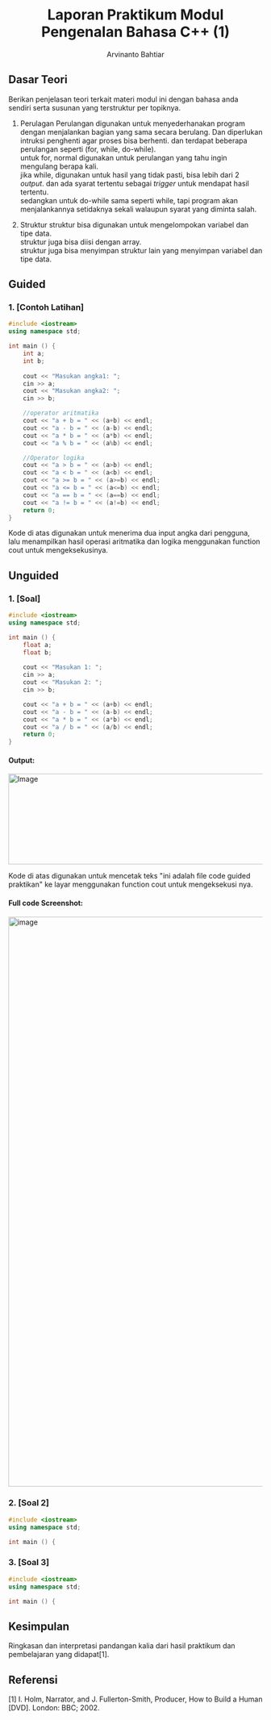 # <h1 align="center">Laporan Praktikum Modul Pengenalan Bahasa C++ (1)</h1>
<p align="center">Arvinanto Bahtiar</p>

## Dasar Teori

Berikan penjelasan teori terkait materi modul ini dengan bahasa anda sendiri serta susunan yang terstruktur per topiknya.

1. Perulagan
Perulangan digunakan untuk menyederhanakan program dengan menjalankan bagian yang sama secara berulang. Dan diperlukan intruksi penghenti agar proses bisa berhenti.
dan terdapat beberapa perulangan seperti (for, while, do-while).<br>
untuk for, normal digunakan untuk perulangan yang tahu ingin mengulang berapa kali.<br>
jika while, digunakan untuk hasil yang tidak pasti, bisa lebih dari 2 _output_. dan ada syarat tertentu sebagai _trigger_ untuk mendapat hasil tertentu.<br>
sedangkan untuk do-while sama seperti while, tapi program akan menjalankannya setidaknya sekali walaupun syarat yang diminta salah.

3. Struktur
struktur bisa digunakan untuk mengelompokan variabel dan tipe data.<br>
struktur juga bisa diisi dengan array.<br>
struktur juga bisa menyimpan struktur lain yang menyimpan variabel dan tipe data.<br>

## Guided 

### 1. [Contoh Latihan]

```C++
#include <iostream>
using namespace std;

int main () {
    int a;
    int b;
    
    cout << "Masukan angka1: ";
    cin >> a;
    cout << "Masukan angka2: ";
    cin >> b;

    //operator aritmatika
    cout << "a + b = " << (a+b) << endl;
    cout << "a - b = " << (a-b) << endl;
    cout << "a * b = " << (a*b) << endl;
    cout << "a % b = " << (a%b) << endl;

    //Operator logika
    cout << "a > b = " << (a>b) << endl;
    cout << "a < b = " << (a<b) << endl;
    cout << "a >= b = " << (a>=b) << endl;
    cout << "a <= b = " << (a<=b) << endl;
    cout << "a == b = " << (a==b) << endl;
    cout << "a != b = " << (a!=b) << endl;
    return 0;
}
```
Kode di atas digunakan untuk menerima dua input angka dari pengguna, lalu menampilkan hasil operasi aritmatika dan logika menggunakan function cout untuk mengeksekusinya.

## Unguided 

### 1. [Soal]

```C++
#include <iostream>
using namespace std;

int main () {
    float a;
    float b;
    
    cout << "Masukan 1: ";
    cin >> a;
    cout << "Masukan 2: ";
    cin >> b;

    cout << "a + b = " << (a+b) << endl;
    cout << "a - b = " << (a-b) << endl;
    cout << "a * b = " << (a*b) << endl;
    cout << "a / b = " << (a/b) << endl;
    return 0;
}
```
#### Output:
<img width="1102" height="180" alt="Image" src="https://github.com/user-attachments/assets/b696477b-896f-441c-a56a-f234e5b59552" />

Kode di atas digunakan untuk mencetak teks "ini adalah file code guided praktikan" ke layar menggunakan function cout untuk mengeksekusi nya.

#### Full code Screenshot:
<img width="1917" height="1130" alt="image" src="https://github.com/user-attachments/assets/123e5b84-a175-4e64-8b75-3581f99e633f" />

### 2. [Soal 2]

```C++
#include <iostream>
using namespace std;

int main () {

```

### 3. [Soal 3]

```C++
#include <iostream>
using namespace std;

int main () {

```


## Kesimpulan
Ringkasan dan interpretasi pandangan kalia dari hasil praktikum dan pembelajaran yang didapat[1].

## Referensi
[1] I. Holm, Narrator, and J. Fullerton-Smith, Producer, How to Build a Human [DVD]. London: BBC; 2002.
